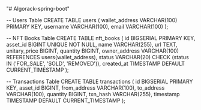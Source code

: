 "# Algorack-spring-boot" 


-- Users Table
CREATE TABLE users (
    wallet_address VARCHAR(100) PRIMARY KEY,
    username VARCHAR(100),
    email VARCHAR(100)
);

-- NFT Books Table
CREATE TABLE nft_books (
    id BIGSERIAL PRIMARY KEY,
    asset_id BIGINT UNIQUE NOT NULL,
    name VARCHAR(255),
    url TEXT,
    unitary_price BIGINT,
    quantity BIGINT,
    owner_address VARCHAR(100) REFERENCES users(wallet_address),
    status VARCHAR(20) CHECK (status IN ('FOR_SALE', 'SOLD', 'REMOVED')),
    created_at TIMESTAMP DEFAULT CURRENT_TIMESTAMP
);

-- Transactions Table
CREATE TABLE transactions (
    id BIGSERIAL PRIMARY KEY,
    asset_id BIGINT,
    from_address VARCHAR(100),
    to_address VARCHAR(100),
    quantity BIGINT,
    txn_hash VARCHAR(255),
    timestamp TIMESTAMP DEFAULT CURRENT_TIMESTAMP
);
